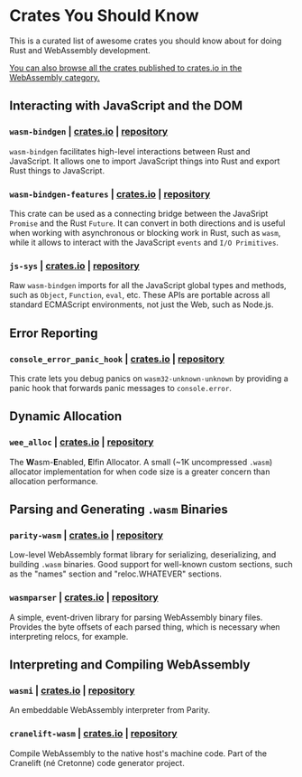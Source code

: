 # Crates You Should Know

This is a curated list of awesome crates you should know about for doing Rust
and WebAssembly development.

[You can also browse all the crates published to crates.io in the WebAssembly
category.][wasm-category]

## Interacting with JavaScript and the DOM

### `wasm-bindgen` | [crates.io](https://crates.io/crates/wasm-bindgen) | [repository](https://github.com/rustwasm/wasm-bindgen)

`wasm-bindgen` facilitates high-level interactions between Rust and
JavaScript. It allows one to import JavaScript things into Rust and export Rust
things to JavaScript.

### `wasm-bindgen-features` | [crates.io](https://crates.io/crates/wasm-bindgen-futures) | [repository](https://github.com/rustwasm/wasm-bindgen/tree/master/crates/futures)

This crate can be used as a connecting bridge between the JavaSript `Promise` and the Rust `Future`.
It can convert in both directions and is useful when working with asynchronous or blocking work in Rust, such as `wasm`,
while it allows to interact with the JavaScript `events` and `I/O Primitives`.

### `js-sys` | [crates.io](https://crates.io/crates/js-sys) | [repository](https://github.com/rustwasm/wasm-bindgen/tree/master/crates/js-sys)

Raw `wasm-bindgen` imports for all the JavaScript global types and methods, such
as `Object`, `Function`, `eval`, etc. These APIs are portable across all
standard ECMAScript environments, not just the Web, such as Node.js.

## Error Reporting

### `console_error_panic_hook` | [crates.io](https://crates.io/crates/console_error_panic_hook) | [repository](https://github.com/rustwasm/console_error_panic_hook)

This crate lets you debug panics on `wasm32-unknown-unknown` by providing a
panic hook that forwards panic messages to `console.error`.

## Dynamic Allocation

### `wee_alloc` | [crates.io](https://crates.io/crates/wee_alloc) | [repository](https://github.com/rustwasm/wee_alloc)

The **W**asm-**E**nabled, **E**lfin Allocator. A small (~1K uncompressed
`.wasm`) allocator implementation for when code size is a greater concern than
allocation performance.

## Parsing and Generating `.wasm` Binaries

### `parity-wasm` | [crates.io](https://crates.io/crates/parity-wasm) | [repository](https://github.com/paritytech/parity-wasm)

Low-level WebAssembly format library for serializing, deserializing, and
building `.wasm` binaries. Good support for well-known custom sections, such as
the "names" section and "reloc.WHATEVER" sections.

### `wasmparser` | [crates.io](https://crates.io/crates/wasmparser) | [repository](https://github.com/yurydelendik/wasmparser.rs)

A simple, event-driven library for parsing WebAssembly binary files. Provides
the byte offsets of each parsed thing, which is necessary when interpreting
relocs, for example.

## Interpreting and Compiling WebAssembly

### `wasmi` | [crates.io](https://crates.io/crates/wasmi) | [repository](https://github.com/paritytech/wasmi)

An embeddable WebAssembly interpreter from Parity.

### `cranelift-wasm` | [crates.io](https://crates.io/crates/cranelift-wasm) | [repository](https://github.com/CraneStation/cranelift)

Compile WebAssembly to the native host's machine code. Part of the Cranelift (né
Cretonne) code generator project.

[wasm-category]: https://crates.io/categories/wasm
